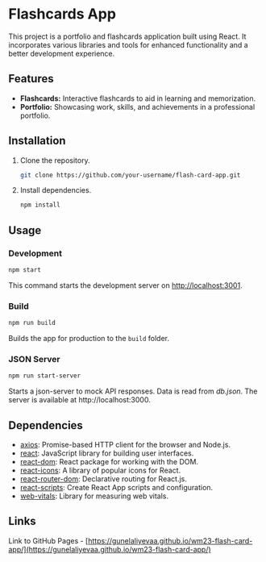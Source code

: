 # Flashcards App

This project is a portfolio and flashcards application built using React. It incorporates various libraries and tools for enhanced functionality and a better development experience.

## Features

- **Flashcards:** Interactive flashcards to aid in learning and memorization.
- **Portfolio:** Showcasing work, skills, and achievements in a professional portfolio.

## Installation

1. Clone the repository.
   ```bash
   git clone https://github.com/your-username/flash-card-app.git
   ```

2. Install dependencies.
   ```bash
   npm install
   ```

## Usage

### Development

```bash
npm start
```

This command starts the development server on [http://localhost:3001](http://localhost:3001).

### Build

```bash
npm run build
```

Builds the app for production to the `build` folder.

### JSON Server

```bash
npm run start-server
```

Starts a json-server to mock API responses. Data is read from *db.json*. The server is available at http://localhost:3000.

## Dependencies

- [axios](https://www.npmjs.com/package/axios): Promise-based HTTP client for the browser and Node.js.
- [react](https://reactjs.org/): JavaScript library for building user interfaces.
- [react-dom](https://reactjs.org/docs/react-dom.html): React package for working with the DOM.
- [react-icons](https://react-icons.github.io/react-icons/): A library of popular icons for React.
- [react-router-dom](https://reactrouter.com/web/guides/quick-start): Declarative routing for React.js.
- [react-scripts](https://create-react-app.dev/docs/available-scripts/): Create React App scripts and configuration.
- [web-vitals](https://www.npmjs.com/package/web-vitals): Library for measuring web vitals.

## Links

Link to GitHub Pages - [https://gunelaliyevaa.github.io/wm23-flash-card-app/](https://gunelaliyevaa.github.io/wm23-flash-card-app/)
